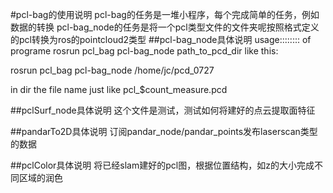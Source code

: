 #pcl-bag的使用说明
pcl-bag的任务是一堆小程序，每个完成简单的任务，例如数据的转换
pcl-bag_node的任务是将一个pcl类型文件的文件夹呢按照格式定义的pcl转换为ros的pointcloud2类型
##pcl-bag_node具体说明
usage:::::::: of programe
rosrun pcl_bag pcl-bag_node path_to_pcd_dir
like this:

rosrun pcl_bag pcl-bag_node /home/jc/pcd_0727

in dir the file name just like pcl_$count_measure.pcd

##pclSurf_node具体说明
这个文件是测试，测试如何将建好的点云提取面特征

##pandarTo2D具体说明
订阅pandar_node/pandar_points发布laserscan类型的数据

##pclColor具体说明
将已经slam建好的pcl图，根据位置结构，如z的大小完成不同区域的润色

